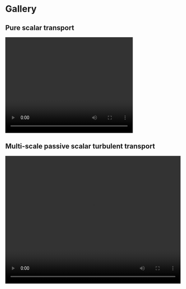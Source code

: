 

# Gallery

## Pure scalar transport

<video width="400" height="300" controls loop><source src="sphere_return.mp4" type="video/mp4"></video>


## Multi-scale passive scalar turbulent transport

<video width="550" height="400" controls loop><source src="SC64_Froggy_video.mp4" type="video/mp4"></video>
